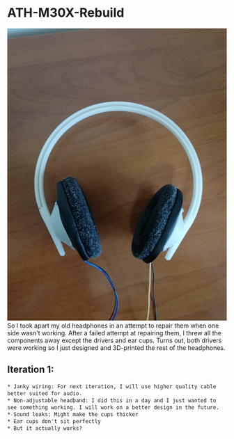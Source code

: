 # ATH-M30X-Rebuild
![image](top_view.jpg "image")
So I took apart my old headphones in an attempt to repair them when one side wasn't working.
After a failed attempt at repairing them, I threw all the components away except the drivers and ear cups.
Turns out, both drivers were working so I just designed and 3D-printed the rest of the headphones.

## Iteration 1:
	* Janky wiring: For next iteration, I will use higher quality cable better suited for audio.
	* Non-adjustable headband: I did this in a day and I just wanted to see something working. I will work on a better design in the future.
	* Sound leaks: Might make the cups thicker 
	* Ear cups don't sit perfectly
	* But it actually works?